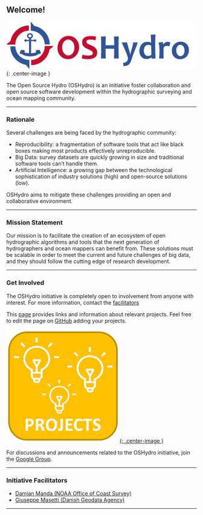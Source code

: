 ## Welcome!

![logo](resources/banner.2400x600.png){: .center-image }

The Open Source Hydro (OSHydro) is an initiative foster collaboration and open source software development 
within the hydrographic surveying and ocean mapping community.


***

### Rationale

Several challenges are being faced by the hydrographic community:

* Reproducibility: a fragmentation of software tools that act like black boxes making most products effectively unreproducible.
* Big Data: survey datasets are quickly growing in size and traditional software tools can’t handle them. 
* Artificial Intelligence: a growing gap between the technological sophistication of industry solutions (high) and open-source solutions (low).

OSHydro aims to mitigate these challenges providing an open and collaborative environment.


***

### Mission Statement

Our mission is to facilitate the creation of an ecosystem of open hydrographic algorithms and tools that 
the next generation of hydrographers and ocean mappers can benefit from. 
These solutions must be scalable in order to meet the current and future challenges of big data, and 
they should follow the cutting edge of research development.


***

### Get Involved

The OSHydro initiative is completely open to involvement from anyone with interest. For more information, contact the [facilitators](#initiative-facilitators)

This [page](projects.md) provides links and information about relevant projects. Feel free to edit the page on [GitHub](https://github.com/OSHydro/OSHydro.github.io/blob/master/projects.md) adding your projects.

[![projects](resources/projects.png){: .center-image }](projects.html)

For discussions and announcements related to the OSHydro initiative, join the [Google Group](https://groups.google.com/forum/#!forum/oshydro).

***

### Initiative Facilitators

* [Damian Manda (NOAA Office of Coast Survey)](mailto:damian.manda@noaa.gov)
* [Giuseppe Masetti (Danish Geodata Agency)](mailto:gimas@gst.dk)

***